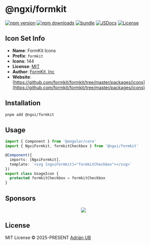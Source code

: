 # @ngxi/formkit

[![npm version][npm-version-src]][npm-version-href]
[![npm downloads][npm-downloads-src]][npm-downloads-href]
[![bundle][bundle-src]][bundle-href]
[![JSDocs][jsdocs-src]][jsdocs-href]
[![License][license-src]][license-href]

## Icon Set Info

- **Name**: FormKit Icons
- **Prefix**: `formkit`
- **Icons**: 144
- **License**: [MIT](https://github.com/formkit/formkit/blob/master/packages/icons/LICENSE)
- **Author**: [FormKit, Inc](https://github.com/formkit/formkit/tree/master/packages/icons)
- **Website**: [https://github.com/formkit/formkit/tree/master/packages/icons](https://github.com/formkit/formkit/tree/master/packages/icons)

## Installation

```sh
pnpm add @ngxi/formkit
```

## Usage

```ts
import { Component } from '@angular/core'
import { NgxiFormkit, formkitCheckbox } from '@ngxi/formkit'

@Component({
  imports: [NgxiFormkit],
  template: `<svg [ngxiFormkit]="formkitCheckbox"></svg>`
})
export class UsageIcon {
  protected formkitCheckbox = formkitCheckbox
}
```

## Sponsors

<p align="center">
  <a href="https://cdn.jsdelivr.net/gh/adrian-ub/static/sponsors.svg">
    <img src='https://cdn.jsdelivr.net/gh/adrian-ub/static/sponsors.svg'/>
  </a>
</p>

## License

MIT License © 2025-PRESENT [Adrián UB](https://github.com/adrian-ub)

<!-- Badges -->

[npm-version-src]: https://img.shields.io/npm/v/@ngxi/formkit?style=flat&colorA=080f12&colorB=1fa669
[npm-version-href]: https://npmjs.com/package/@ngxi/formkit
[npm-downloads-src]: https://img.shields.io/npm/dm/@ngxi/formkit?style=flat&colorA=080f12&colorB=1fa669
[npm-downloads-href]: https://npmjs.com/package/@ngxi/formkit
[bundle-src]: https://img.shields.io/bundlephobia/minzip/@ngxi/formkit?style=flat&colorA=080f12&colorB=1fa669&label=minzip
[bundle-href]: https://bundlephobia.com/result?p=@ngxi/formkit
[license-src]: https://img.shields.io/npm/l/@ngxi/formkit?style=flat&colorA=080f12&colorB=1fa669
[license-href]: https://github.com/adrian-ub/ngxi/blob/main/LICENSE
[jsdocs-src]: https://img.shields.io/badge/jsdocs-reference-080f12?style=flat&colorA=080f12&colorB=1fa669
[jsdocs-href]: https://www.jsdocs.io/package/@ngxi/formkit
